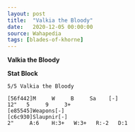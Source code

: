 ```yaml
---
layout: post
title:  "Valkia the Bloody"
date:   2020-12-05 00:00:00
source: Wahapedia
tags: [blades-of-khorne]
---
```


**Valkia the Bloody**

**Stat Block**
```
5/5 Valkia the Bloody
```

```
[56f442]M     W     B     Sa    [-]
12"   5     9     3+    
[e85545]Weapons[-]
[c6c930]Slaupnir[-]
2"     A:6    H:3+   W:3+   R:-2   D:1   
```
    